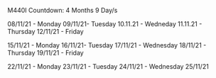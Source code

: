 M440I Countdown: 4 Months 9 Day/s 


08/11/21 - Monday
09/11/21- Tuesday
10.11.21 - Wedneday 
11.11.21 - Thursday 
12/11/21 - Friday 

15/11/21 - Monday
16/11/21- Tuesday 
17/11/21 - Wednesday 
18/11/21 - Thursday 
19/11/21 - Friday

22/11/21 - Monday 
23/11/21 - Tuesday
24/11/21 - Wednesday 
25/11/21
